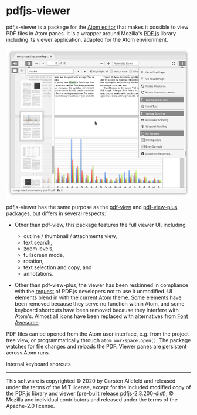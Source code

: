 # pdfjs-viewer

pdfjs-viewer is a package for the [Atom editor](https://atom.io/) that makes it possible to view PDF files in Atom panes. It is a wrapper around Mozilla's [PDF.js](https://github.com/mozilla/pdf.js) library including its viewer application, adapted for the Atom environment.

![screenshot](pdfjs-viewer.png)

pdfjs-viewer has the same purpose as the [pdf-view](https://atom.io/packages/pdf-view) and [pdf-view-plus](https://atom.io/packages/pdf-view-plus) packages, but differs in several respects:

-   Other than pdf-view, this package features the full viewer UI, including

    -   outline / thumbnail / attachments view,
    -   text search,
    -   zoom levels,
    -   fullscreen mode,
    -   rotation,
    -   text selection and copy, and
    -   annotations.

-   Other than pdf-view-plus, the viewer has been reskinned in compliance with the [request](https://mozilla.github.io/pdf.js/getting_started/) of PDF.js developers not to use it unmodified. UI elements blend in with the current Atom theme. Some elements have been removed because they serve no function within Atom, and some keyboard shortcuts have been removed because they interfere with Atom's. Almost all icons have been replaced with alternatives from [Font Awesome](https://fontawesome.com/).

PDF files can be opened from the Atom user interface, e.g. from the project tree view, or programmatically through `atom.workspace.open()`. The package watches for file changes and reloads the PDF. Viewer panes are persistent across Atom runs.



internal keyboard shorcuts


---

This software is copyrighted © 2020 by Carsten Allefeld and released under the terms of the MIT license, except for the included modified copy of the [PDF.js](https://github.com/mozilla/pdf.js) library and viewer (pre-built release [pdfjs-2.3.200-dist](https://github.com/mozilla/pdfjs-dist/releases/tag/v2.3.200)), © Mozilla and individual contributors and released under the terms of the Apache-2.0 license.
